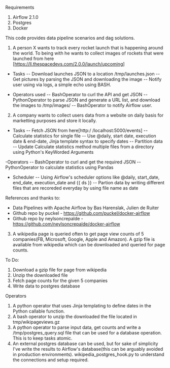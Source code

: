 
Requirements
1. Airflow 2.1.0
2. Postgres
3. Docker 

This code provides data pipeline scenarios and dag solutions.

1. A person X wants to track every rocket launch that is happening around the world. To being with he wants to collect images of rockets that were launched from here [https://ll.thespacedevs.com/2.0.0/launch/upcoming]

- Tasks
-- Download launches JSON to a location /tmp/launches.json
-- Get pictures by parsing the JSON and downloading the image
-- Notify user using via logs, a simple echo using BASH.

- Operators used
-- BashOperator to curl the API and get JSON
-- PythonOperator to parse JSON and generate a URL list, and download the images to /tmp/images/<image>
-- BashOperator to notify Airflow user.


2. A company wants to collect users data from a website  on daily basis for marketting purposes and store it locally.

- Tasks
-- Fetch JSON from here[http:/ /localhost:5000/events]
-- Calculate statistics for single file
-- Use @daily, start date, execution date & end-date, Jinja template syntax to specify dates
-- Partition data
-- Update Calculate statistics method multiple files from a directory using Python's KeyWorded Arguments

-Operators
-- BashOperator to curl and get the required JSON
-- PythonOperator to calculate statistics using Pandas

- Scheduler
-- Using Airflow's scheduler options like @daily, start_date, end_date, execution_date and {{ ds }}
-- Partion data by writing different files that are recoreded everyday by using file name as date

References and thanks to:
- Data Pipelines with Apache Airflow by Bas Harenslak, Julien de Ruiter
- Github repo by puckel - https://github.com/puckel/docker-airflow
- Github repo by neylsoncrepalde - https://github.com/neylsoncrepalde/docker-airflow

3. A wikipedia page is queried often to get page view counts of 5 companies(FB, Microsoft, Google, Apple and Amazon). A gzip file is available from wikipedia which can be downloaded and queried for page counts.

To Do:
1. Download a gzip file for page from wikipedia
2. Unzip the downloaded file
3. Fetch page counts for the given 5 companies
4. Write data to postgres database  

Operators
1. A python operator that uses Jinja templating to define dates in the Python callable function.
2. A bash operator to unzip the downloaded the file located in tmp/wikipageviews.gz
3. A python operator to parse input data, get counts and write a /tmp/postgres_query.sql file that can be   used for a database operation. This is to keep tasks atomic.
4. An external postgres database can be used, but for sake of simplicity I've write the results to Airflow's database(this can be arguably avoided in production environments). wikipedia_postgres_hook.py to understand the connections and setup required.

